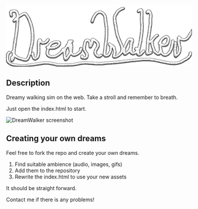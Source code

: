 ![DreamWalker header](./images/dreamwalkerheader.png)

## Description

Dreamy walking sim on the web. Take a stroll and remember to breath.

Just open the index.html to start.

![DreamWalker screenshot](./images/dreamwalkerscreen.PNG)

## Creating your own dreams

Feel free to fork the repo and create your own dreams.

1. Find suitable ambience (audio, images, gifs)
2. Add them to the repository
3. Rewrite the index.html to use your new assets

It should be straight forward. 

Contact me if there is any problems!
